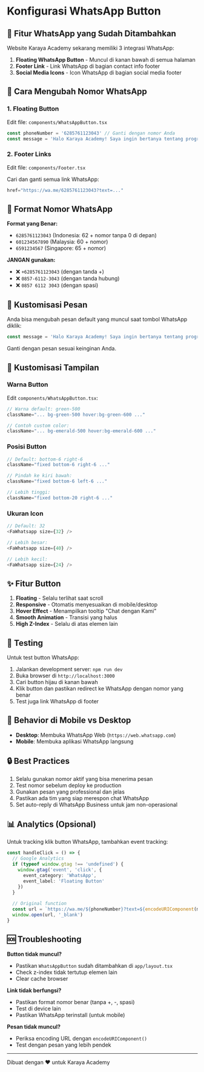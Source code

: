 # Konfigurasi WhatsApp Button

## 📱 Fitur WhatsApp yang Sudah Ditambahkan

Website Karaya Academy sekarang memiliki 3 integrasi WhatsApp:

1. **Floating WhatsApp Button** - Muncul di kanan bawah di semua halaman
2. **Footer Link** - Link WhatsApp di bagian contact info footer
3. **Social Media Icons** - Icon WhatsApp di bagian social media footer

## 🔧 Cara Mengubah Nomor WhatsApp

### 1. Floating Button

Edit file: `components/WhatsAppButton.tsx`

```typescript
const phoneNumber = '6285761123043' // Ganti dengan nomor Anda
const message = 'Halo Karaya Academy! Saya ingin bertanya tentang program pembelajaran.'
```

### 2. Footer Links

Edit file: `components/Footer.tsx`

Cari dan ganti semua link WhatsApp:

```typescript
href="https://wa.me/6285761123043?text=..."
```

## 📝 Format Nomor WhatsApp

**Format yang Benar:**
- `6285761123043` (Indonesia: 62 + nomor tanpa 0 di depan)
- `601234567890` (Malaysia: 60 + nomor)
- `6591234567` (Singapore: 65 + nomor)

**JANGAN gunakan:**
- ❌ `+6285761123043` (dengan tanda +)
- ❌ `0857-6112-3043` (dengan tanda hubung)
- ❌ `0857 6112 3043` (dengan spasi)

## 🎨 Kustomisasi Pesan

Anda bisa mengubah pesan default yang muncul saat tombol WhatsApp diklik:

```typescript
const message = 'Halo Karaya Academy! Saya ingin bertanya tentang program pembelajaran.'
```

Ganti dengan pesan sesuai keinginan Anda.

## 🎨 Kustomisasi Tampilan

### Warna Button

Edit `components/WhatsAppButton.tsx`:

```typescript
// Warna default: green-500
className="... bg-green-500 hover:bg-green-600 ..."

// Contoh custom color:
className="... bg-emerald-500 hover:bg-emerald-600 ..."
```

### Posisi Button

```typescript
// Default: bottom-6 right-6
className="fixed bottom-6 right-6 ..."

// Pindah ke kiri bawah:
className="fixed bottom-6 left-6 ..."

// Lebih tinggi:
className="fixed bottom-20 right-6 ..."
```

### Ukuran Icon

```typescript
// Default: 32
<FaWhatsapp size={32} />

// Lebih besar:
<FaWhatsapp size={40} />

// Lebih kecil:
<FaWhatsapp size={24} />
```

## ✨ Fitur Button

1. **Floating** - Selalu terlihat saat scroll
2. **Responsive** - Otomatis menyesuaikan di mobile/desktop
3. **Hover Effect** - Menampilkan tooltip "Chat dengan Kami"
4. **Smooth Animation** - Transisi yang halus
5. **High Z-Index** - Selalu di atas elemen lain

## 🧪 Testing

Untuk test button WhatsApp:

1. Jalankan development server: `npm run dev`
2. Buka browser di `http://localhost:3000`
3. Cari button hijau di kanan bawah
4. Klik button dan pastikan redirect ke WhatsApp dengan nomor yang benar
5. Test juga link WhatsApp di footer

## 📱 Behavior di Mobile vs Desktop

- **Desktop**: Membuka WhatsApp Web (`https://web.whatsapp.com`)
- **Mobile**: Membuka aplikasi WhatsApp langsung

## 🔒 Best Practices

1. Selalu gunakan nomor aktif yang bisa menerima pesan
2. Test nomor sebelum deploy ke production
3. Gunakan pesan yang professional dan jelas
4. Pastikan ada tim yang siap merespon chat WhatsApp
5. Set auto-reply di WhatsApp Business untuk jam non-operasional

## 📊 Analytics (Opsional)

Untuk tracking klik button WhatsApp, tambahkan event tracking:

```typescript
const handleClick = () => {
  // Google Analytics
  if (typeof window.gtag !== 'undefined') {
    window.gtag('event', 'click', {
      event_category: 'WhatsApp',
      event_label: 'Floating Button'
    })
  }
  
  // Original function
  const url = `https://wa.me/${phoneNumber}?text=${encodeURIComponent(message)}`
  window.open(url, '_blank')
}
```

## 🆘 Troubleshooting

**Button tidak muncul?**
- Pastikan `WhatsAppButton` sudah ditambahkan di `app/layout.tsx`
- Check z-index tidak tertutup elemen lain
- Clear cache browser

**Link tidak berfungsi?**
- Pastikan format nomor benar (tanpa +, -, spasi)
- Test di device lain
- Pastikan WhatsApp terinstall (untuk mobile)

**Pesan tidak muncul?**
- Periksa encoding URL dengan `encodeURIComponent()`
- Test dengan pesan yang lebih pendek

---

Dibuat dengan ❤️ untuk Karaya Academy

